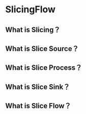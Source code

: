 # SlicingFlow

## What is Slicing？

## What is Slice Source？

## What is Slice Process？

## What is Slice Sink？

## What is Slice Flow？
